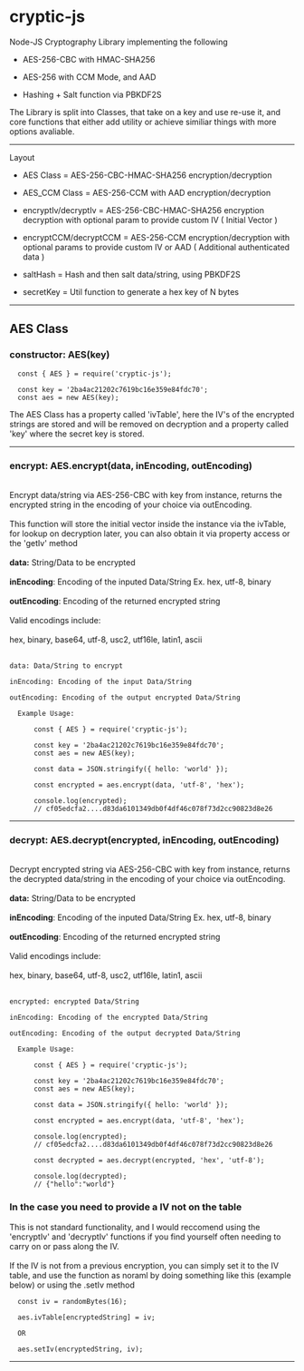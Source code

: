 # cryptic-js

Node-JS Cryptography Library implementing the following

- AES-256-CBC with HMAC-SHA256

- AES-256 with CCM Mode, and AAD

- Hashing + Salt function via PBKDF2S

The Library is split into Classes, that take on a key and use re-use it, and core functions that either add utility or achieve similiar things with more options avaliable.
____
Layout

- AES Class = AES-256-CBC-HMAC-SHA256 encryption/decryption
- AES_CCM Class = AES-256-CCM with AAD encryption/decryption

- encryptIv/decryptIv = AES-256-CBC-HMAC-SHA256 encryption decryption with optional param to provide custom IV ( Initial Vector )

- encryptCCM/decryptCCM = AES-256-CCM encryption/decryption with optional params to provide custom IV or AAD ( Additional authenticated data )

- saltHash = Hash and then salt data/string, using PBKDF2S

- secretKey = Util function to generate a hex key of N bytes
_________

## <b>AES Class</b>

### <b>constructor:</b> AES(key)

```
  const { AES } = require('cryptic-js');

  const key = '2ba4ac21202c7619bc16e359e84fdc70';
  const aes = new AES(key);
```

The AES Class has a property called 'ivTable', here the IV's of the encrypted strings are stored and will be removed on decryption and a property called 'key' where the secret key is stored.
_________


### <b>encrypt:</b> AES.encrypt(data, inEncoding, outEncoding)
<br>
Encrypt data/string via AES-256-CBC with key from instance, returns the encrypted string in the encoding of your choice via outEncoding.
<br><br>
This function will store the initial vector inside the instance via the ivTable, for lookup on decryption later, you can also obtain it via property access or the 'getIv' method
<br><br>
<b>data:</b> String/Data to be encrypted
<br><br>
<b>inEncoding</b>: Encoding of the inputed Data/String Ex. hex, utf-8, binary
<br><br>
<b>outEncoding</b>: Encoding of the returned encrypted string
<br><br>
Valid encodings include:
<br><br>
hex, binary, base64, utf-8, usc2, utf16le, latin1, ascii
<br><br>

```
data: Data/String to encrypt

inEncoding: Encoding of the input Data/String

outEncoding: Encoding of the output encrypted Data/String

  Example Usage:

      const { AES } = require('cryptic-js');

      const key = '2ba4ac21202c7619bc16e359e84fdc70';
      const aes = new AES(key);

      const data = JSON.stringify({ hello: 'world' });

      const encrypted = aes.encrypt(data, 'utf-8', 'hex');

      console.log(encrypted);
      // cf05edcfa2....d83da6101349db0f4df46c078f73d2cc90823d8e26
```

_________



### <b>decrypt:</b> AES.decrypt(encrypted, inEncoding, outEncoding)
<br>
Decrypt encrypted string via AES-256-CBC with key from instance, returns the decrypted data/string in the encoding of your choice via outEncoding.
<br><br>
<b>data:</b> String/Data to be encrypted
<br><br>
<b>inEncoding</b>: Encoding of the inputed Data/String Ex. hex, utf-8, binary
<br><br>
<b>outEncoding</b>: Encoding of the returned encrypted string
<br><br>
Valid encodings include:
<br><br>
hex, binary, base64, utf-8, usc2, utf16le, latin1, ascii
<br><br>

```
encrypted: encrypted Data/String

inEncoding: Encoding of the encrypted Data/String

outEncoding: Encoding of the output decrypted Data/String

  Example Usage:

      const { AES } = require('cryptic-js');

      const key = '2ba4ac21202c7619bc16e359e84fdc70';
      const aes = new AES(key);

      const data = JSON.stringify({ hello: 'world' });

      const encrypted = aes.encrypt(data, 'utf-8', 'hex');

      console.log(encrypted);
      // cf05edcfa2....d83da6101349db0f4df46c078f73d2cc90823d8e26

      const decrypted = aes.decrypt(encrypted, 'hex', 'utf-8');

      console.log(decrypted);
      // {"hello":"world"}
```


### In the case you need to provide a IV not on the table
This is not standard functionality, and I would reccomend using the 'encryptIv' and 'decryptIv' functions if you find yourself often needing to carry on or pass along the IV.
<br><br>
If the IV is not from a previous encryption, you can simply set it to the IV table, and use the function as noraml by doing something like this (example below) or using the .setIv method

```
  const iv = randomBytes(16);

  aes.ivTable[encryptedString] = iv;

  OR

  aes.setIv(encryptedString, iv);
```
___